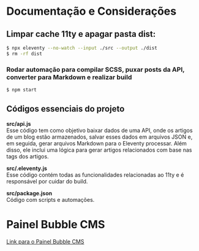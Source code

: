 # Documentação e Considerações

## Limpar cache 11ty e apagar pasta dist:

```bash
$ npx eleventy --no-watch --input ./src --output ./dist
$ rm -rf dist
```

### Rodar automação para compilar SCSS, puxar posts da API, converter para Markdown e realizar build

```bash
$ npm start
```

## Códigos essenciais do projeto

**src/api.js**  
Esse código tem como objetivo baixar dados de uma API, onde os artigos de um blog estão armazenados, salvar esses dados em arquivos JSON e, em seguida, gerar arquivos Markdown para o Eleventy processar. Além disso, ele inclui uma lógica para gerar artigos relacionados com base nas tags dos artigos.

**src/.eleventy.js**  
Esse código contém todas as funcionalidades relacionadas ao 11ty e é responsável por cuidar do build.

**src/package.json**  
Código com scripts e automações.

# Painel Bubble CMS
[Link para o Painel Bubble CMS](https://flashguyscleaning.com/version-test/blogcreatetest)
```

